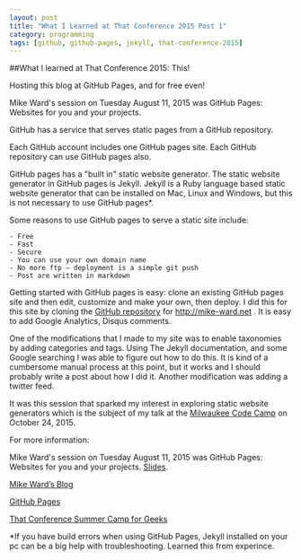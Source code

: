 ```yaml
---
layout: post  
title: "What I Learned at That Conference 2015 Post 1"
category: programming
tags: [github, github-pages, jekyll, that-conference-2015]
---
```


##What I learned at That Conference 2015: This!

Hosting this blog at GitHub Pages, and for free even!

Mike Ward's session on Tuesday August 11, 2015 was GitHub Pages: Websites for you and your projects.

GitHub has a service that serves static pages from a GitHub repository.

Each GitHub account includes one GitHub pages site. Each GitHub repository can use GitHub pages also.

GitHub pages has a "built in" static website generator. The static website generator in GitHub pages is Jekyll.
Jekyll is a Ruby language based static website generator that can be installed on Mac, Linux and Windows, but this is not necessary to use GitHub pages*.

Some reasons to use GitHub pages to serve a static site include: 

	- Free
	- Fast
	- Secure
	- You can use your own domain name
	- No more ftp – deployment is a simple git push
	- Post are written in markdown

Getting started with GitHub pages is easy: clone an existing GitHub pages site and then edit, customize and make your own, then deploy. I did this for this site by cloning the [GitHub repository](https://github.com/mike-ward/mike-ward.github.io ) for http://mike-ward.net .
It is easy to add Google Analytics, Disqus comments.

One of the modifications that I made to my site was to enable taxonomies by adding categories and tags. Using The Jekyll documentation, and some Google searching I was able to figure out how to do this. It is kind of a cumbersome manual process at this point, but it works and I should probably write a post about how I did it. Another modification was adding a twitter feed.

It was this session that sparked my interest in exploring static website generators which is the subject of my talk at the [Milwaukee Code Camp](http://www.milwaukeecodecamp.com) on October 24, 2015.

For more information:

Mike Ward's session on Tuesday August 11, 2015 was GitHub Pages: Websites for you and your projects. [Slides](http://mike-ward.net/talk-github-pages).

[Mike Ward’s Blog](http://mike-ward.net)

[GitHub Pages](https://pages.github.com)

[That Conference Summer Camp for Geeks](https://www.thatconference.com)

*If you have build errors when using GitHub Pages, Jekyll installed on your pc can be a big help with troubleshooting. Learned this from experince.